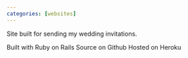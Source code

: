 ```yaml
---
categories: [websites]
---
```

Site built for sending my wedding invitations.

<span class='devicons devicons-jekyll_small'>Built with Ruby on Rails</span>
<span class='devicons devicons-github_badge' title='github'>Source on Github</span>
<span class='devicons devicons-gitlab' title='gitlab'>Hosted on Heroku</span>

